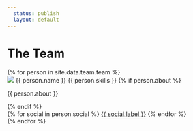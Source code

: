 ```yaml
---
  status: publish
  layout: default
---
```


# The Team

<div class="team flex flex--around flex--wrap center">
{% for person in site.data.team.team %}
  <div class="team__member">
    <img src="photos/{{ person.name | remove: " " }}.png" class="team__photo" />
    <span class="team__name">{{ person.name }}</span>
    <span class="team__skills">{{ person.skills }}</span>
    {% if person.about %}
    <p class="team__about">
        {{ person.about }}
    </p>
    {% endif %}
    <div class="flex flex--around center">
    {% for social in person.social %}
      <a href="{{ social.url }}">{{ social.label }}</a>
    {% endfor %}
    </div>
  </div>
{% endfor %}
</div>
